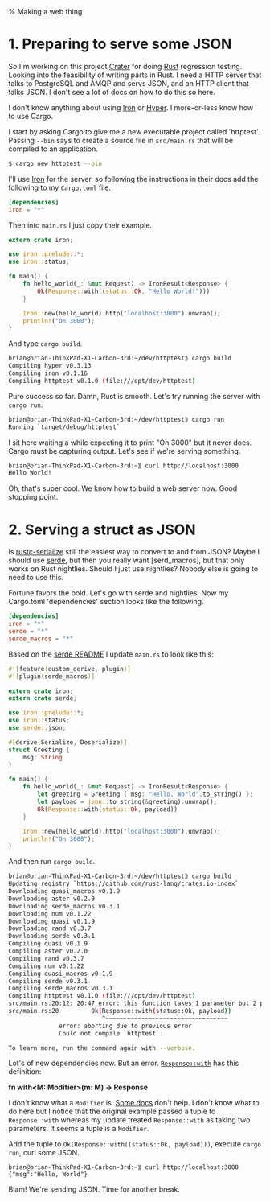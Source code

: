 % Making a web thing

# 1. Preparing to serve some JSON

So I'm working on this project [Crater] for doing [Rust] regression testing. Looking into the feasibility of writing parts in Rust. I need a HTTP server that talks to PostgreSQL and AMQP and servs JSON, and an HTTP client that talks JSON. I don't see a lot of docs on how to do this so here.

I don't know anything about using [Iron] or [Hyper]. I more-or-less know how to use Cargo.

I start by asking Cargo to give me a new executable project called 'httptest'. Passing `--bin` says
to create a source file in `src/main.rs` that will be compiled to an application.

```sh
$ cargo new httptest --bin
```

I'll use [Iron] for the server, so following the instructions in their docs add the following
to my `Cargo.toml` file.

```toml
[dependencies]
iron = "*"
```

Then into `main.rs` I just copy their example.

```rust
extern crate iron;

use iron::prelude::*;
use iron::status;

fn main() {
    fn hello_world(_: &mut Request) -> IronResult<Response> {
        Ok(Response::with((status::Ok, "Hello World!")))
    }

    Iron::new(hello_world).http("localhost:3000").unwrap();
    println!("On 3000");
}
```

And type `cargo build`.

```sh
brian@brian-ThinkPad-X1-Carbon-3rd:~/dev/httptest⟫ cargo build
Compiling hyper v0.3.13
Compiling iron v0.1.16
Compiling httptest v0.1.0 (file:///opt/dev/httptest)
```

Pure success so far. Damn, Rust is smooth. Let's try running the server with `cargo run`.

```sh
brian@brian-ThinkPad-X1-Carbon-3rd:~/dev/httptest⟫ cargo run
Running `target/debug/httptest`
```

I sit here waiting a while expecting it to print "On 3000" but it never does. Cargo
must be capturing output. Let's see if we're serving something.

```sh
brian@brian-ThinkPad-X1-Carbon-3rd:~⟫ curl http://localhost:3000
Hello World!
```

Oh, that's super cool. We know how to build a web server now. Good stopping point.

# 2. Serving a struct as JSON

Is [rustc-serialize] still the easiest way to convert to and from
JSON? Maybe I should use [serde], but then you really want
[serd_macros], but that only works on Rust nightlies.  Should I just
use nightlies? Nobody else is going to need to use this.

Fortune favors the bold. Let's go with serde and nightlies. Now my Cargo.toml
'dependencies' section looks like the following.

```toml
[dependencies]
iron = "*"
serde = "*"
serde_macros = "*"
```

Based on the [serde README](https://github.com/erickt/rust-serde) I update `main.rs`
to look like this:

```rust
#![feature(custom_derive, plugin)]
#![plugin(serde_macros)]

extern crate iron;
extern crate serde;

use iron::prelude::*;
use iron::status;
use serde::json;

#[derive(Serialize, Deserialize)]
struct Greeting {
    msg: String
}

fn main() {
    fn hello_world(_: &mut Request) -> IronResult<Response> {
        let greeting = Greeting { msg: "Hello, World".to_string() };
        let payload = json::to_string(&greeting).unwrap();
        Ok(Response::with(status::Ok, payload))
    }

    Iron::new(hello_world).http("localhost:3000").unwrap();
    println!("On 3000");
}
```

And then run `cargo build`.

```sh
brian@brian-ThinkPad-X1-Carbon-3rd:~/dev/httptest⟫ cargo build
Updating registry `https://github.com/rust-lang/crates.io-index`
Downloading quasi_macros v0.1.9
Downloading aster v0.2.0
Downloading serde_macros v0.3.1
Downloading num v0.1.22
Downloading quasi v0.1.9
Downloading rand v0.3.7
Downloading serde v0.3.1
Compiling quasi v0.1.9
Compiling aster v0.2.0
Compiling rand v0.3.7
Compiling num v0.1.22
Compiling quasi_macros v0.1.9
Compiling serde v0.3.1
Compiling serde_macros v0.3.1
Compiling httptest v0.1.0 (file:///opt/dev/httptest)
src/main.rs:20:12: 20:47 error: this function takes 1 parameter but 2 parameters were supplied [E0061]
src/main.rs:20         Ok(Response::with(status::Ok, payload))
                          ^~~~~~~~~~~~~~~~~~~~~~~~~~~~~~~~~~~
			  error: aborting due to previous error
			  Could not compile `httptest`.

To learn more, run the command again with --verbose.
```

Lot's of new dependencies now. But an error. [`Response::with`](http://ironframework.io/doc/iron/response/struct.Response.html#method.with) has this definition:

**fn with<M: Modifier<Response>>(m: M) -> Response**

I don't know what a `Modifier` is. [Some
docs](http://ironframework.io/doc/iron/modifiers/index.html) don't
help. I don't know what to do here but I notice that the original
example passed a tuple to `Response::with` whereas my update treated
`Response::with` as taking two parameters. It seems a tuple is a
`Modifier`.

Add the tuple to `Ok(Response::with((status::Ok, payload)))`, execute `cargo run`, curl some JSON.

```
brian@brian-ThinkPad-X1-Carbon-3rd:~⟫ curl http://localhost:3000
{"msg":"Hello, World"}
```

Blam! We're sending JSON. Time for another break.





[Crater]: https://github.com/brson/taskcluster-crater
[Rust]: https://github.com/brson/taskcluster-crater
[Iron]: http://ironframework.io/
[Hyper]: http://hyperium.github.io/hyper/hyper/index.html
[rustc-serialize]: https://crates.io/crates/rustc-serialize
[serde]: https://crates.io/crates/serde
[serde_macros]: https://crates.io/crates/serde_macros